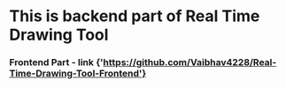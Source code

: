 # This is backend part of Real Time Drawing Tool

### Frontend Part - link {'https://github.com/Vaibhav4228/Real-Time-Drawing-Tool-Frontend'}
